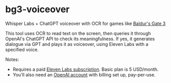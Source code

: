 # bg3-voiceover
Whisper Labs + ChatGPT voiceover with OCR for games like [Baldur's Gate 3](https://youtu.be/bOrfytcX8mM?si=Z8GBHDHv-Qobd8Va)

This tool uses OCR to read text on the screen, then queries it through OpenAI's ChatGPT API to check its meaningfulness. If yes, it generates dialogue via GPT and plays it as voiceover, using Eleven Labs with a specified voice.

Notes: 
  - Requires a paid [Eleven Labs subscription](https://elevenlabs.io/speech-synthesis). Basic plan is 5 USD/month.
  - You'll also need an [OpenAI account](https://tinyurl.com/euxs2xvw) with billing set up, pay-per-use.
